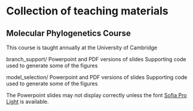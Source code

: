 # Collection of teaching materials

Molecular Phylogenetics Course
------------------------------

This course is taught annually at the University of Cambridge


branch_support/
    Powerpoint and PDF versions of slides
    Supporting code used to generate some of the figures

model_selection/
    Powerpoint and PDF versions of slides
    Supporting code used to generate some of the figures


The Powerpoint slides may not display correctly unless the font 
[Sofia Pro Light](https://www.fontspring.com/fonts/mostardesign/sofia-pro?utm_source=fontsquirrel.com&utm_medium=download_link&utm_campaign=sofia-pro#firstfreeproduct) is available.

